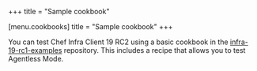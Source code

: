 +++
title = "Sample cookbook"

[menu.cookbooks]
title = "Sample cookbook"
+++

You can test Chef Infra Client 19 RC2 using a basic cookbook in the [infra-19-rc1-examples](https://github.com/chef/infra-19-rc1-examples/) repository. This includes a recipe that allows you to test Agentless Mode.
